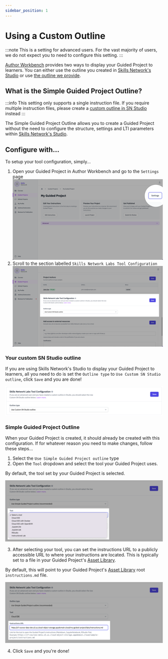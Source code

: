 ```yaml
---
sidebar_position: 1
---
```

# Using a Custom Outline

:::note
This is a setting for advanced users. For the vast majority of users, we do not expect you to need to configure this setting.
:::

[Author Workbench](https://author.skills.network) provides two ways to display your Guided Project to learners.
You can either use the outline you created in [Skills Network's Studio][sn-studio-url]
or use [the outline we provide](#what-is-the-simple-guided-project-outline).

## What is the Simple Guided Project Outline?

:::info
This setting only supports a single instruction file. If you require multiple instruction files, please create
a [custom outline in SN Studio](#your-custom-sn-studio-outline) instead
:::

The Simple Guided Project Outline allows you to create a Guided Project without
the need to configure the structure, settings and LTI parameters within [Skills Network's Studio][sn-studio-url].

## Configure with...

To setup your tool configuration, simply...
1. Open your Guided Project in Author Workbench and go to the `Settings` page
![Guided Projects Settings Button Screenshot](/img/guided-projects/advanced/lti-params-settings-button.png)
2. Scroll to the section labelled `Skills Network Labs Tool Configuration` 
![Tool Configuration Section Screenshot](/img/guided-projects/advanced/lti-params-settings-section.png)

### Your custom SN Studio outline

If you are using Skills Network's Studio to display your Guided Project to learners, all you need to do is set the `Outline type` to `Use Custom SN Studio outline`, click `Save` and you are done!

![Tool Configuration Section Default Screenshot](/img/guided-projects/advanced/lti-params-custom.png)

### Simple Guided Project Outline

When your Guided Project is created, it should already be created with this configuration.
If for whatever reason you need to make changes, follow these steps...
1. Select the `Use Simple Guided Project outline` type
2. Open the `Tool` dropdown and select the tool your Guided Project uses.

By default, the tool set by your Guided Project is selected.

![Tool Configuration Section Tools Screenshot](/img/guided-projects/advanced/lti-params-simple-tool.png)

3. After selecting your tool, you can set the instructions URL to a publicly accessible URL to where your instructions are located. This is typically set to a file in your Guided Project's [Asset Library][asset-library-intro-url].

By default, this will point to your Guided Project's [Asset Library][asset-library-intro-url] root `instructions.md` file.

![Tool Configuration Section Tool URL Screenshot](/img/guided-projects/advanced/lti-params-simple-url.png)

4. Click `Save` and you're done!

[sn-studio-url]: https://studio.course-dev.skills.network/
[asset-library-intro-url]: /asset-library/introduction